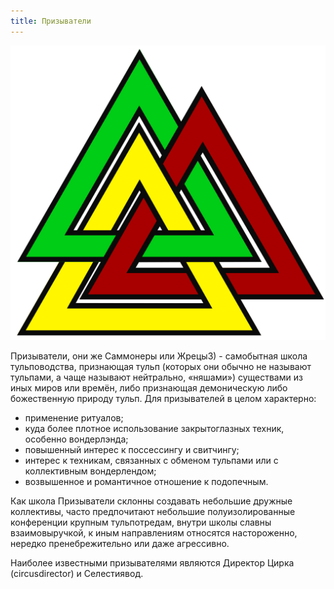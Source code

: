 ```yaml
---
title: Призыватели
---
```


![](summoners.png)

Призыватели, они же Саммонеры или Жрецы3) - самобытная школа тульповодства, признающая тульп (которых они обычно не называют тульпами, а чаще называют нейтрально, «няшами») существами из иных миров или времён, либо признающая демоническую либо божественную природу тульп. Для призывателей в целом характерно:

* применение ритуалов;
* куда более плотное использование закрытоглазных техник, особенно вондерлэнда;
* повышенный интерес к поссессингу и свитчингу;
* интерес к техникам, связанных с обменом тульпами или с коллективным вондерлендом;
* возвышенное и романтичное отношение к подопечным.

Как школа Призыватели склонны создавать небольшие дружные коллективы, часто предпочитают небольшие полуизолированные конференции крупным тульпотредам, внутри школы славны взаимовыручкой, к иным направлениям относятся настороженно, нередко пренебрежительно или даже агрессивно.

Наиболее известными призывателями являются Директор Цирка (circusdirector) и Селестиявод. 
